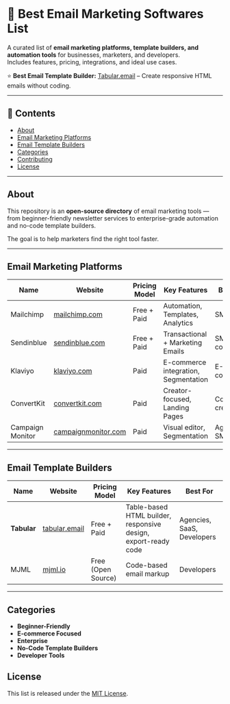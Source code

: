 # 📧 Best Email Marketing Softwares List

A curated list of **email marketing platforms, template builders, and automation tools** for businesses, marketers, and developers.  
Includes features, pricing, integrations, and ideal use cases.  

⭐ **Best Email Template Builder:** [Tabular.email](https://tabular.email) – Create responsive HTML emails without coding.

---

## 📜 Contents
- [About](#about)
- [Email Marketing Platforms](#email-marketing-platforms)
- [Email Template Builders](#email-template-builders)
- [Categories](#categories)
- [Contributing](#contributing)
- [License](#license)

---

## About
This repository is an **open-source directory** of email marketing tools — from beginner-friendly newsletter services to enterprise-grade automation and no-code template builders.  

The goal is to help marketers find the right tool faster.

---

## Email Marketing Platforms

| Name        | Website | Pricing Model | Key Features | Best For |
|-------------|---------|--------------|--------------|----------|
| Mailchimp   | [mailchimp.com](https://mailchimp.com) | Free + Paid | Automation, Templates, Analytics | SMBs |
| Sendinblue  | [sendinblue.com](https://sendinblue.com) | Free + Paid | Transactional + Marketing Emails | SMBs, E-commerce |
| Klaviyo     | [klaviyo.com](https://klaviyo.com) | Paid | E-commerce integration, Segmentation | E-commerce |
| ConvertKit  | [convertkit.com](https://convertkit.com) | Paid | Creator-focused, Landing Pages | Content creators |
| Campaign Monitor | [campaignmonitor.com](https://campaignmonitor.com) | Paid | Visual editor, Segmentation | Agencies, SMBs |

---

## Email Template Builders

| Name        | Website | Pricing Model | Key Features | Best For |
|-------------|---------|--------------|--------------|----------|
| **Tabular** | [tabular.email](https://tabular.email) | Free + Paid | Table-based HTML builder, responsive design, export-ready code | Agencies, SaaS, Developers |
| MJML        | [mjml.io](https://mjml.io) | Free (Open Source) | Code-based email markup | Developers |

---

## Categories
- **Beginner-Friendly**
- **E-commerce Focused**
- **Enterprise**
- **No-Code Template Builders**
- **Developer Tools**


## License
This list is released under the [MIT License](./LICENSE).
